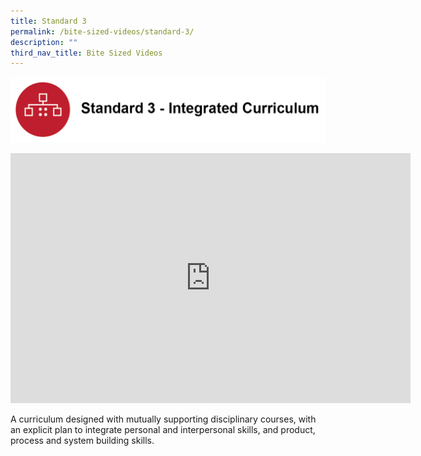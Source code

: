 ```yaml
---
title: Standard 3
permalink: /bite-sized-videos/standard-3/
description: ""
third_nav_title: Bite Sized Videos
---
```

![](/images/cdio3.png)

<iframe width="640" height="400" src="https://www.youtube.com/embed/RnJ7J23BFrc" title="YouTube video player" frameborder="0" allow="accelerometer; autoplay; clipboard-write; encrypted-media; gyroscope; picture-in-picture" allowfullscreen></iframe>


A curriculum designed with mutually supporting disciplinary courses, with an explicit plan to integrate personal and interpersonal skills, and product, process and system building skills.